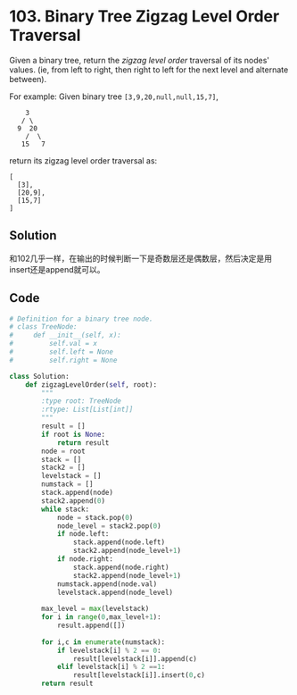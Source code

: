 # 103. Binary Tree Zigzag Level Order Traversal 

Given a binary tree, return the *zigzag level order* traversal of its nodes' values. (ie, from left to right, then right to left for the next level and alternate between).

For example:
Given binary tree `[3,9,20,null,null,15,7]`,

```
    3
   / \
  9  20
    /  \
   15   7
```



return its zigzag level order traversal as:

```
[
  [3],
  [20,9],
  [15,7]
]
```



## Solution

和102几乎一样，在输出的时候判断一下是奇数层还是偶数层，然后决定是用insert还是append就可以。



## Code

```python
# Definition for a binary tree node.
# class TreeNode:
#     def __init__(self, x):
#         self.val = x
#         self.left = None
#         self.right = None

class Solution:
    def zigzagLevelOrder(self, root):
        """
        :type root: TreeNode
        :rtype: List[List[int]]
        """
        result = []
        if root is None:
            return result
        node = root
        stack = []
        stack2 = []
        levelstack = []
        numstack = []
        stack.append(node)
        stack2.append(0)
        while stack:
            node = stack.pop(0)
            node_level = stack2.pop(0)
            if node.left:
                stack.append(node.left)
                stack2.append(node_level+1)
            if node.right:
                stack.append(node.right)
                stack2.append(node_level+1)
            numstack.append(node.val)
            levelstack.append(node_level)
            
        max_level = max(levelstack)
        for i in range(0,max_level+1):
            result.append([])
            
        for i,c in enumerate(numstack):
            if levelstack[i] % 2 == 0:
                result[levelstack[i]].append(c)
            elif levelstack[i] % 2 ==1:
                result[levelstack[i]].insert(0,c)
        return result
```

